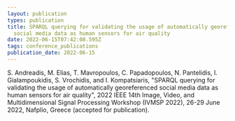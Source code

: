 ```yaml
---
layout: publication
types: publication
title: SPARQL querying for validating the usage of automatically georeferenced
  social media data as human sensors for air quality
date: 2022-06-15T07:42:08.595Z
tags: conference_publications
publication_date: 2022-06-15
---
```

S. Andreadis, M. Elias, T. Mavropoulos, C. Papadopoulos, N. Pantelidis, I. Gialampoukidis, S. Vrochidis, and I. Kompatsiaris, "SPARQL querying for validating the usage of automatically georeferenced social media data as human sensors for air quality", 2022 IEEE 14th Image, Video, and Multidimensional Signal Processing Workshop (IVMSP 2022), 26-29 June 2022, Nafplio, Greece (accepted for publication).